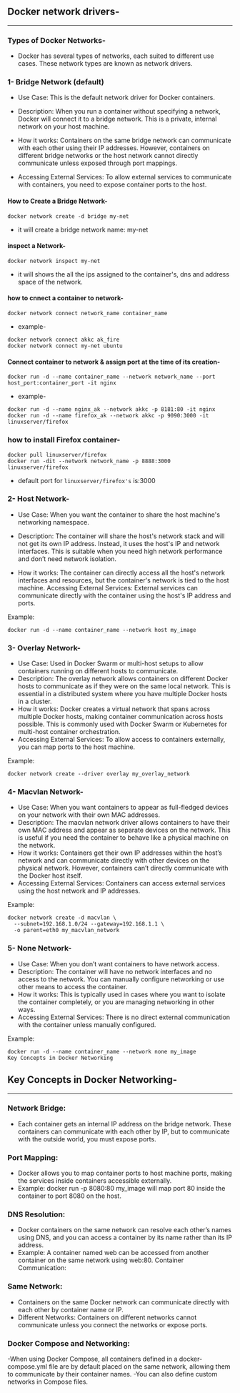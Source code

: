 ## Docker network drivers-
---
### Types of Docker Networks-
- Docker has several types of networks, each suited to different use cases. These network types are known as network drivers.

### 1- Bridge Network (default)
- Use Case: This is the default network driver for Docker containers.
- Description: When you run a container without specifying a network, Docker will connect it to a bridge network. This is a private, internal network on your host machine.

- How it works: Containers on the same bridge network can communicate with each other using their IP addresses. However, containers on different bridge networks or the host network cannot directly communicate unless exposed through port mappings.

- Accessing External Services: To allow external services to communicate with containers, you need to expose container ports to the host.

#### How to Create a Bridge Network-
```
docker network create -d bridge my-net
```
- it will create a bridge network name: my-net

#### inspect a Network-
```
docker network inspect my-net
```
- it will shows the all the ips assigned to the container's, dns and address space of the network.
#### how to cnnect a container to network-
```
docker network connect network_name container_name
```
- example-
```
docker network connect akkc ak_fire
docker network connect my-net ubuntu
```
#### Connect container to network & assign port at the time of its creation-
```
docker run -d --name container_name --network network_name --port host_port:container_port -it nginx
```
- example-
```
docker run -d --name nginx_ak --network akkc -p 8181:80 -it nginx
docker run -d --name firefox_ak --network akkc -p 9090:3000 -it linuxserver/firefox
```
### how to install Firefox container-
```
docker pull linuxserver/firefox
docker run -dit --network network_name -p 8888:3000 linuxserver/firefox
```
- default port for `linuxserver/firefox's` is:3000


### 2- Host Network-
- Use Case: When you want the container to share the host machine's networking namespace.
- Description: The container will share the host's network stack and will not get its own IP address. Instead, it uses the host's IP and network interfaces. This is suitable when you need high network performance and don’t need network isolation.

- How it works: The container can directly access all the host's network interfaces and resources, but the container's network is tied to the host machine.
 Accessing External Services: External services can communicate directly with the container using the host's IP address and ports.

Example:
```
docker run -d --name container_name --network host my_image
```
### 3- Overlay Network-
- Use Case: Used in Docker Swarm or multi-host setups to allow containers running on different hosts to communicate.
- Description: The overlay network allows containers on different Docker hosts to communicate as if they were on the same local network. This is essential in a distributed system where you have multiple Docker hosts in a cluster.
- How it works: Docker creates a virtual network that spans across multiple Docker hosts, making container communication across hosts possible. This is commonly used with Docker Swarm or Kubernetes for multi-host container orchestration.
- Accessing External Services: To allow access to containers externally, you can map ports to the host machine.

Example:
```
docker network create --driver overlay my_overlay_network
```

### 4- Macvlan Network-
- Use Case: When you want containers to appear as full-fledged devices on your network with their own MAC addresses.
- Description: The macvlan network driver allows containers to have their own MAC address and appear as separate devices on the network. This is useful if you need the container to behave like a physical machine on the network.
- How it works: Containers get their own IP addresses within the host’s network and can communicate directly with other devices on the physical network. However, containers can’t directly communicate with the Docker host itself.
- Accessing External Services: Containers can access external services using the host network and IP addresses.

Example:
```
docker network create -d macvlan \
  --subnet=192.168.1.0/24 --gateway=192.168.1.1 \
  -o parent=eth0 my_macvlan_network
```
### 5- None Network-
- Use Case: When you don’t want containers to have network access.
- Description: The container will have no network interfaces and no access to the network. You can manually configure networking or use other means to access the container.
- How it works: This is typically used in cases where you want to isolate the container completely, or you are managing networking in other ways.
- Accessing External Services: There is no direct external communication with the container unless manually configured.

Example:
```
docker run -d --name container_name --network none my_image
Key Concepts in Docker Networking
```
## Key Concepts in Docker Networking-
---
### Network Bridge:
- Each container gets an internal IP address on the bridge network. These containers can communicate with each other by IP, but to communicate with the outside world, you must expose ports.

### Port Mapping:
- Docker allows you to map container ports to host machine ports, making the services inside containers accessible externally.
- Example: docker run -p 8080:80 my_image will map port 80 inside the container to port 8080 on the host.

### DNS Resolution:
- Docker containers on the same network can resolve each other’s names using DNS, and you can access a container by its name rather than its IP address.
- Example: A container named web can be accessed from another container on the same network using web:80.
Container Communication:

### Same Network: 
- Containers on the same Docker network can communicate directly with each other by container name or IP.
- Different Networks: Containers on different networks cannot communicate unless you connect the networks or expose ports.
### Docker Compose and Networking:
-When using Docker Compose, all containers defined in a docker-compose.yml file are by default placed on the same network, allowing them to communicate by their container names.
-You can also define custom networks in Compose files.

